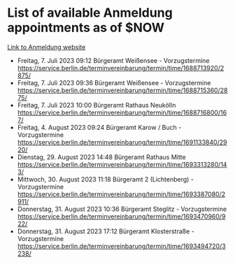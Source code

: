 # List of available Anmeldung appointments as of $NOW
[Link to Anmeldung website](https://service.berlin.de/terminvereinbarung/termin/tag.php?termin=1&anliegen[]=120686&dienstleisterlist=122210,122217,327316,122219,327312,122227,327314,122231,327346,122243,327348,122254,122252,329742,122260,329745,122262,329748,122271,327278,122273,327274,122277,327276,330436,122280,327294,122282,327290,122284,327292,122291,327270,122285,327266,122286,327264,122296,327268,150230,329760,122297,327286,122294,327284,122312,329763,122314,329775,122304,327330,122311,327334,122309,327332,317869,122281,327352,122279,329772,122283,122276,327324,122274,327326,122267,329766,122246,327318,122251,327320,122257,327322,122208,327298,122226,327300&herkunft=http%3A%2F%2Fservice.berlin.de%2Fdienstleistung%2F120686%2F)
- Freitag, 7. Juli 2023 09:12 Bürgeramt Weißensee - Vorzugstermine https://service.berlin.de/terminvereinbarung/termin/time/1688713920/2875/
- Freitag, 7. Juli 2023 09:36 Bürgeramt Weißensee - Vorzugstermine https://service.berlin.de/terminvereinbarung/termin/time/1688715360/2875/
- Freitag, 7. Juli 2023 10:00 Bürgeramt Rathaus Neukölln https://service.berlin.de/terminvereinbarung/termin/time/1688716800/167/
- Freitag, 4. August 2023 09:24 Bürgeramt Karow / Buch - Vorzugstermine https://service.berlin.de/terminvereinbarung/termin/time/1691133840/2920/
- Dienstag, 29. August 2023 14:48 Bürgeramt Rathaus Mitte https://service.berlin.de/terminvereinbarung/termin/time/1693313280/143/
- Mittwoch, 30. August 2023 11:18 Bürgeramt 2 (Lichtenberg) - Vorzugstermine https://service.berlin.de/terminvereinbarung/termin/time/1693387080/2911/
- Donnerstag, 31. August 2023 10:36 Bürgeramt Steglitz - Vorzugstermine https://service.berlin.de/terminvereinbarung/termin/time/1693470960/922/
- Donnerstag, 31. August 2023 17:12 Bürgeramt Klosterstraße - Vorzugstermine https://service.berlin.de/terminvereinbarung/termin/time/1693494720/3238/
